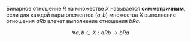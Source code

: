 Бинарное отношение $R$ на множестве $X$ называется **симметричным**, если для каждой пары элементов $(a,b)$ множества $X$ выполнение отношения $a R b$ влечет выполнение отношения $b R a$.

$$\forall a,b \in X: aRb \rightarrow bRa$$
